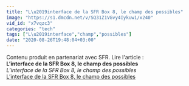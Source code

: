 ```yaml
---
title: "L\u2019interface de la SFR Box 8, le champ des possibles"
image: "https://s1.dmcdn.net/v/SQ31Z1VGvy4Iykuw1/x240"
vid_id: "x7vqzc3"
categories: "tech"
tags: ["L\u2019interface","champ","possibles"]
date: "2020-08-26T19:48:04+03:00"
---
```

Contenu produit en partenariat avec SFR. Lire l'article : <br><b>L’interface de la SFR Box 8, le champ des possibles</b><br> <i>L’interface de la SFR Box 8, le champ des possibles</i><br> <u>L’interface de la SFR Box 8, le champ des possibles</u>
